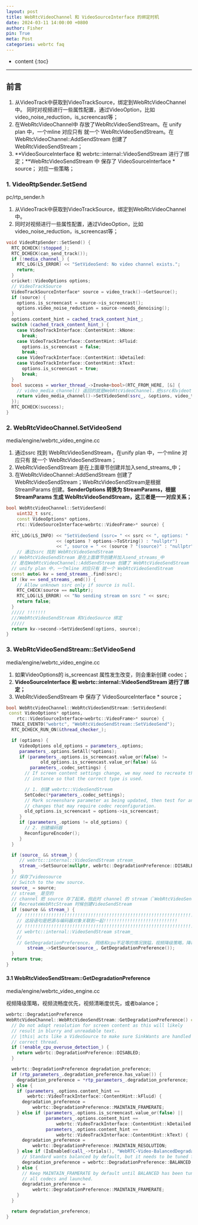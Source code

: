 ```yaml
---
layout: post
title: WebRtcVideoChannel 和 VideoSourceInterface 的绑定时机
date: 2024-03-11 14:00:00 +0800
author: Fisher
pin: True
meta: Post
categories: webrtc faq
---
```



* content
{:toc}

---

## 前言

1. 从VideoTrack中获取到VideoTrackSource，绑定到WebRtcVideoChannel中。
   同时对视频进行一些属性配置，通过VideoOption，比如video_noise_reduction，is_screencast等；
2. 在WebRtcVideoChannel中 存放了WebRtcVideoSendStream。在 unify plan 中，一个mline 对应只有 就一个 WebRtcVideoSendStream。在WebRtcVideoChannel::AddSendStream 创建了 WebRtcVideoSendStream；
3. **VideoSourceInterface 和  webrtc::internal::VideoSendStream 进行了绑定；**WebRtcVideoSendStream 中 保存了 VideoSourceInterface * source； 对应一些策略；



### 1. VideoRtpSender.SetSend

pc/rtp_sender.h

1. 从VideoTrack中获取到VideoTrackSource，绑定到WebRtcVideoChannel中。
2. 同时对视频进行一些属性配置，通过VideoOption，比如video_noise_reduction，is_screencast等；

```cpp
void VideoRtpSender::SetSend() {
  RTC_DCHECK(!stopped_);
  RTC_DCHECK(can_send_track());
  if (!media_channel_) {
    RTC_LOG(LS_ERROR) << "SetVideoSend: No video channel exists.";
    return;
  }
  cricket::VideoOptions options;
  // VideoTrackSource
  VideoTrackSourceInterface* source = video_track()->GetSource();
  if (source) {
    options.is_screencast = source->is_screencast();
    options.video_noise_reduction = source->needs_denoising();
  }
  options.content_hint = cached_track_content_hint_;
  switch (cached_track_content_hint_) {
    case VideoTrackInterface::ContentHint::kNone:
      break;
    case VideoTrackInterface::ContentHint::kFluid:
      options.is_screencast = false;
      break;
    case VideoTrackInterface::ContentHint::kDetailed:
    case VideoTrackInterface::ContentHint::kText:
      options.is_screencast = true;
      break;
  }
  bool success = worker_thread_->Invoke<bool>(RTC_FROM_HERE, [&] {
    // video_media_channel() 返回的就是WebRtcVideoChannel，把ssrc和videotrack 丢入
    return video_media_channel()->SetVideoSend(ssrc_, &options, video_track());
  });
  RTC_DCHECK(success);
}
```



### 2. WebRtcVideoChannel.SetVideoSend

media/engine/webrtc_video_engine.cc

1. 通过ssrc 找到 WebRtcVideoSendStream，在unify plan 中，一个mline 对应只有 就一个 WebRtcVideoSendStream；
2. WebRtcVideoSendStream 是在上面章节创建并加入send_streams_中；
3. 在WebRtcVideoChannel::AddSendStream 创建了 WebRtcVideoSendStream；WebRtcVideoSendStream是根据StreamParams 创建。**SenderOptions 转换为 StreamParams，根据 StreamParams 生成 WebRtcVideoSendStream，这三者是一一对应关系；**

```cpp
bool WebRtcVideoChannel::SetVideoSend(
    uint32_t ssrc,
    const VideoOptions* options,
    rtc::VideoSourceInterface<webrtc::VideoFrame>* source) {
  ...
  RTC_LOG(LS_INFO) << "SetVideoSend (ssrc= " << ssrc << ", options: "
                   << (options ? options->ToString() : "nullptr")
                   << ", source = " << (source ? "(source)" : "nullptr") << ")";
    // 通过ssrc 找到 WebRtcVideoSendStream
  // WebRtcVideoSendStream 是在上面章节创建并加入send_streams_中
  // 是在WebRtcVideoChannel::AddSendStream 创建了 WebRtcVideoSendStream
  // unify plan 中，一个mline 对应只有 就一个 WebRtcVideoSendStream
  const auto& kv = send_streams_.find(ssrc);
  if (kv == send_streams_.end()) {
    // Allow unknown ssrc only if source is null.
    RTC_CHECK(source == nullptr);
    RTC_LOG(LS_ERROR) << "No sending stream on ssrc " << ssrc;
    return false;
  }
  ///// !!!!!!!
  ///WebRtcVideoSendStream 和VideoSource 绑定
  /////
  return kv->second->SetVideoSend(options, source);
}
```



### 3. WebRtcVideoSendStream::SetVideoSend

media/engine/webrtc_video_engine.cc

1. 如果VideoOptions的 is_screencast 属性发生改变，则会重新创建 codec；
2. **VideoSourceInterface 和  webrtc::internal::VideoSendStream 进行了绑定；**
3. WebRtcVideoSendStream 中 保存了 VideoSourceInterface * source；

```cpp
bool WebRtcVideoChannel::WebRtcVideoSendStream::SetVideoSend(
 const VideoOptions* options,
 	rtc::VideoSourceInterface<webrtc::VideoFrame>* source) {
  TRACE_EVENT0("webrtc", "WebRtcVideoSendStream::SetVideoSend");
  RTC_DCHECK_RUN_ON(&thread_checker_);

  if (options) {
     VideoOptions old_options = parameters_.options;
     parameters_.options.SetAll(*options);
     if (parameters_.options.is_screencast.value_or(false) !=
             old_options.is_screencast.value_or(false) &&
         parameters_.codec_settings) {
       // If screen content settings change, we may need to recreate the codec
       // instance so that the correct type is used.

       // 1. 创建 webrtc::VideoSendStream
       SetCodec(*parameters_.codec_settings);
       // Mark screenshare parameter as being updated, then test for any other
       // changes that may require codec reconfiguration.
       old_options.is_screencast = options->is_screencast;
     }
     if (parameters_.options != old_options) {
       // 2. 创建编码器
       ReconfigureEncoder();
     }
  }

  if (source_ && stream_) {
     // webrtc::internal::VideoSendStream stream_
     stream_->SetSource(nullptr, webrtc::DegradationPreference::DISABLED);
  }
  // 保存了videosource
  // Switch to the new source.
  source_ = source;
  // stream_ 是空的
  // channel 把 source 存了起来，但此时 channel 的 stream（`WebRtcVideoSendStream`）还没有创建，需要等 		`SetRemoteDescription` 才会创建；
  // RecreateWebRtcStream 时候创建VideoSendStream
  if (source && stream_) {
    // !!!!!!!!!!!!!!!!!!!!!!!!!!!!!!!!!!!!!!!!!!!!!!!!!!!!!!!!!!!!!!!!!!!!
    // 这段语句是把源与编码器对象关联到一起!!!!!!!!!!!!!!!!!!!!!!!!!!!!
    // !!!!!!!!!!!!!!!!!!!!!!!!!!!!!!!!!!!!!!!!!!!!!!!!!!!!!!!!!!!!!!!!!!!!
    // webrtc::internal::VideoSendStream stream_
    // 
    // GetDegradationPreference， 网络和cpu不足等的情况狭隘，视频降级策略，降视频帧率或者视频分辨率
 		stream_->SetSource(source_, GetDegradationPreference());
  }
  return true;
}
```



#### 3.1 WebRtcVideoSendStream::GetDegradationPreference

media/engine/webrtc_video_engine.cc

视频降级策略，视频流畅度优先，视频清晰度优先，或者balance；

```cpp
webrtc::DegradationPreference
WebRtcVideoChannel::WebRtcVideoSendStream::GetDegradationPreference() const {
  // Do not adapt resolution for screen content as this will likely
  // result in blurry and unreadable text.
  // |this| acts like a VideoSource to make sure SinkWants are handled on the
  // correct thread.
  if (!enable_cpu_overuse_detection_) {
    return webrtc::DegradationPreference::DISABLED;
  }

  webrtc::DegradationPreference degradation_preference;
  if (rtp_parameters_.degradation_preference.has_value()) {
    degradation_preference = *rtp_parameters_.degradation_preference;
  } else {
    if (parameters_.options.content_hint ==
        webrtc::VideoTrackInterface::ContentHint::kFluid) {
      degradation_preference =
          webrtc::DegradationPreference::MAINTAIN_FRAMERATE;
    } else if (parameters_.options.is_screencast.value_or(false) ||
               parameters_.options.content_hint ==
                   webrtc::VideoTrackInterface::ContentHint::kDetailed ||
               parameters_.options.content_hint ==
                   webrtc::VideoTrackInterface::ContentHint::kText) {
      degradation_preference =
          webrtc::DegradationPreference::MAINTAIN_RESOLUTION;
    } else if (IsEnabled(call_->trials(), "WebRTC-Video-BalancedDegradation")) {
      // Standard wants balanced by default, but it needs to be tuned first.
      degradation_preference = webrtc::DegradationPreference::BALANCED;
    } else {
      // Keep MAINTAIN_FRAMERATE by default until BALANCED has been tuned for
      // all codecs and launched.
      degradation_preference =
          webrtc::DegradationPreference::MAINTAIN_FRAMERATE;
    }
  }

  return degradation_preference;
}
```

